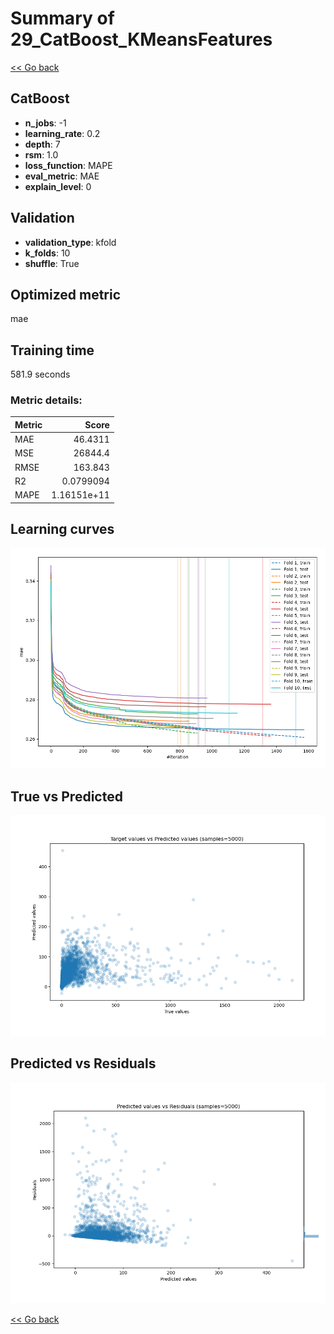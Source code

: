 # Summary of 29_CatBoost_KMeansFeatures

[<< Go back](../README.md)


## CatBoost
- **n_jobs**: -1
- **learning_rate**: 0.2
- **depth**: 7
- **rsm**: 1.0
- **loss_function**: MAPE
- **eval_metric**: MAE
- **explain_level**: 0

## Validation
 - **validation_type**: kfold
 - **k_folds**: 10
 - **shuffle**: True

## Optimized metric
mae

## Training time

581.9 seconds

### Metric details:
| Metric   |           Score |
|:---------|----------------:|
| MAE      |    46.4311      |
| MSE      | 26844.4         |
| RMSE     |   163.843       |
| R2       |     0.0799094   |
| MAPE     |     1.16151e+11 |



## Learning curves
![Learning curves](learning_curves.png)
## True vs Predicted

![True vs Predicted](true_vs_predicted.png)


## Predicted vs Residuals

![Predicted vs Residuals](predicted_vs_residuals.png)



[<< Go back](../README.md)
